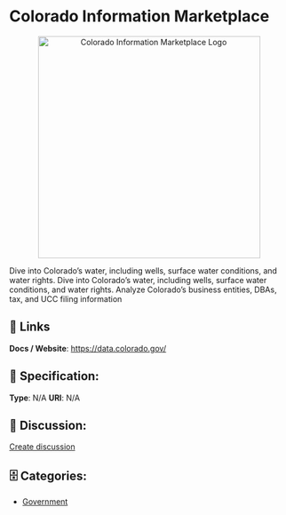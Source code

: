 # Colorado Information Marketplace
<p align="center">
    <img width="400" src="https://raw.githubusercontent.com/apis-list/apis-list/main/apis/colorado-information-marketplace/logo_256x256.png" alt="Colorado Information Marketplace Logo"/>
</p>

Dive into Colorado’s water, including wells, surface water conditions, and water rights. Dive into Colorado’s water, including wells, surface water conditions, and water rights. Analyze Colorado’s business entities, DBAs, tax, and UCC filing information

##  🔗 Links
**Docs / Website**: https://data.colorado.gov/

## 🧬 Specification:
**Type**: N/A
**URI**: N/A

## 💬 Discussion:
[Create discussion](https://github.com/apis-list/apis-list/discussions/new)

## 🗄️ Categories:
- [Government](https://github.com/apis-list/apis-list#government)







